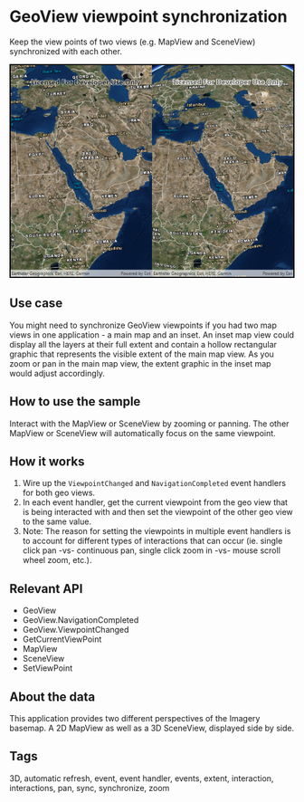 # GeoView viewpoint synchronization

Keep the view points of two views (e.g. MapView and SceneView) synchronized with each other.

![Image of geo view viewpoint synchronization](GeoViewSync.jpg)

## Use case

You might need to synchronize GeoView viewpoints if you had two map views in one application - a main map and an inset. An inset map view could display all the layers at their full extent and contain a hollow rectangular graphic that represents the visible extent of the main map view. As you zoom or pan in the main map view, the extent graphic in the inset map would adjust accordingly.

## How to use the sample

Interact with the MapView or SceneView by zooming or panning. The other MapView or SceneView will automatically focus on the same viewpoint.

## How it works

1. Wire up the `ViewpointChanged` and `NavigationCompleted` event handlers for both geo views.
2. In each event handler, get the current viewpoint from the geo view that is being interacted with and then set the viewpoint of the other geo view to the same value.
3. Note: The reason for setting the viewpoints in multiple event handlers is to account for different types of interactions that can occur (ie. single click pan -vs- continuous pan, single click zoom in -vs- mouse scroll wheel zoom, etc.).

## Relevant API

* GeoView
* GeoView.NavigationCompleted
* GeoView.ViewpointChanged
* GetCurrentViewPoint
* MapView
* SceneView
* SetViewPoint

## About the data

This application provides two different perspectives of the Imagery basemap. A 2D MapView as well as a 3D SceneView, displayed side by side.

## Tags

3D, automatic refresh, event, event handler, events, extent, interaction, interactions, pan, sync, synchronize, zoom
